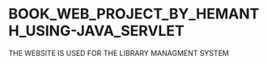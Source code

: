 # BOOK_WEB_PROJECT_BY_HEMANTH_USING-JAVA_SERVLET
THE WEBSITE IS USED FOR THE LIBRARY MANAGMENT SYSTEM
